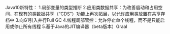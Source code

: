 Java10新特性：
1.局部变量的类型推断
2.应用类数据共享：为改善启动和占用空间，在现有的类数据共享（“CDS”）功能上再次拓展，以允许应用类放置在共享存档中
3.向G1引入并行Full GC
4.线程局部管控：允许停止单个线程，而不是只能启用或停止所有线程
5.基于Java的JIT编译器（beta版本）Graal